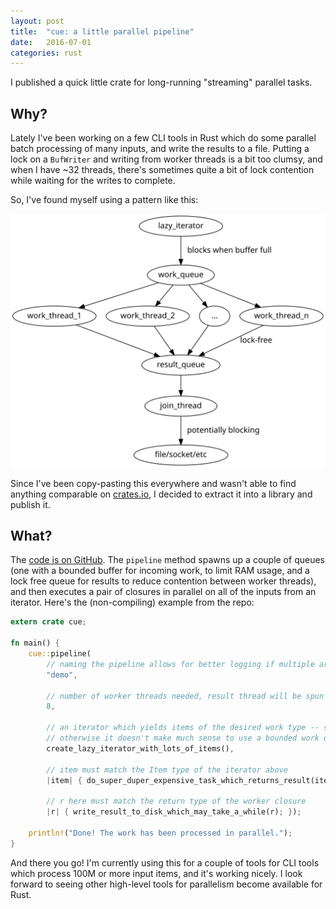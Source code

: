 ```yaml
---
layout: post
title:  "cue: a little parallel pipeline"
date:   2016-07-01
categories: rust
---
```


I published a quick little crate for long-running "streaming" parallel tasks.

## Why?

Lately I've been working on a few CLI tools in Rust which do some parallel batch processing of many inputs, and write the results to a file. Putting a lock on a `BufWriter` and writing from worker threads is a bit too clumsy, and when I have ~32 threads, there's sometimes quite a bit of lock contention while waiting for the writes to complete.

So, I've found myself using a pattern like this:

![cue pipeline](/assets/img/cue-pipeline.svg)

Since I've been copy-pasting this everywhere and wasn't able to find anything comparable on [crates.io](http://crates.io), I decided to extract it into a library and publish it.

## What?

The [code is on GitHub](https://github.com/anp/cue). The `pipeline` method spawns up a couple of queues (one with a bounded buffer for incoming work, to limit RAM usage, and a lock free queue for results to reduce contention between worker threads), and then executes a pair of closures in parallel on all of the inputs from an iterator. Here's the (non-compiling) example from the repo:

```rust
extern crate cue;

fn main() {
    cue::pipeline(
        // naming the pipeline allows for better logging if multiple are running
        "demo",

        // number of worker threads needed, result thread will be spun up in addition
        8,

        // an iterator which yields items of the desired work type -- should be lazy
        // otherwise it doesn't make much sense to use a bounded work queue
        create_lazy_iterator_with_lots_of_items(),

        // item must match the Item type of the iterator above
        |item| { do_super_duper_expensive_task_which_returns_result(item) },

        // r here must match the return type of the worker closure
        |r| { write_result_to_disk_which_may_take_a_while(r); });

    println!("Done! The work has been processed in parallel.");
}
```

And there you go! I'm currently using this for a couple of tools for CLI tools which process 100M or more input items, and it's working nicely. I look forward to seeing other high-level tools for parallelism become available for Rust.
